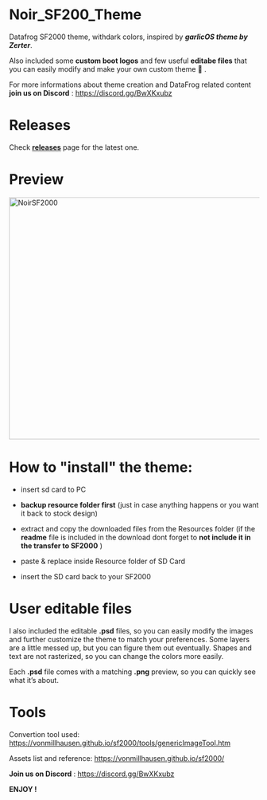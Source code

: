 # Noir_SF200_Theme
Datafrog SF2000 theme, withdark colors, inspired by _**garlicOS theme by Zerter**_.

Also included some **custom boot logos** and few useful **editabe files** that you can easily modify and make your own custom theme 🙂 .

For more informations about theme creation and DataFrog related content **join us on Discord** : https://discord.gg/BwXKxubz

# Releases
Check **[releases](https://github.com/mariusmym/Noir_SF200_Theme/releases)** page for the latest one.

# Preview 

<img width="645" height="486" alt="NoirSF2000" src="https://github.com/user-attachments/assets/d5ccbe57-5476-4b6c-88ab-15b15749fe51" />

# How to "install" the theme:

- insert sd card to PC

- **backup resource folder first** (just in case anything happens or you want it back to stock design)

- extract and copy the downloaded files from the Resources folder (if the **readme** file is included in the download dont forget to **not include it in the transfer to SF2000** )

- paste & replace inside Resource folder of SD Card

- insert the SD card back to your SF2000

# User editable files 

I also included the editable **.psd** files, so you can easily modify the images and further customize the theme to match your preferences. Some layers are a little messed up, but you can figure them out eventually. Shapes and text are not rasterized, so you can change the colors more easily.

Each **.psd** file comes with a matching **.png** preview, so you can quickly see what it’s about.

# Tools

Convertion tool used: https://vonmillhausen.github.io/sf2000/tools/genericImageTool.htm

Assets list and reference: https://vonmillhausen.github.io/sf2000/

**Join us on Discord** : https://discord.gg/BwXKxubz

**ENJOY !**





